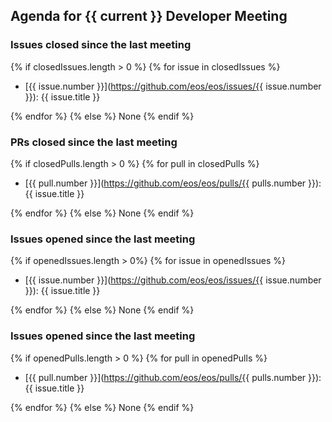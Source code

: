 ## Agenda for {{ current }} Developer Meeting ##

### Issues closed since the last meeting ###

{% if closedIssues.length > 0 %}
{% for issue in closedIssues %}
- [{{ issue.number }}](https://github.com/eos/eos/issues/{{ issue.number }}): {{ issue.title }}<br/>

{% endfor %}
{% else %}
None
{% endif %}

### PRs closed since the last meeting ###

{% if closedPulls.length > 0 %}
{% for pull in closedPulls %}
- [{{ pull.number }}](https://github.com/eos/eos/pulls/{{ pulls.number }}): {{ issue.title }}<br/>

{% endfor %}
{% else %}
None
{% endif %}

### Issues opened since the last meeting ###

{% if openedIssues.length > 0%}
{% for issue in openedIssues %}
- [{{ issue.number }}](https://github.com/eos/eos/issues/{{ issue.number }}): {{ issue.title }}<br/>

{% endfor %}
{% else %}
None
{% endif %}

### Issues opened since the last meeting ###

{% if openedPulls.length > 0 %}
{% for pull in openedPulls %}
- [{{ pull.number }}](https://github.com/eos/eos/pulls/{{ pulls.number }}): {{ issue.title }}<br/>

{% endfor %}
{% else %}
None
{% endif %}

